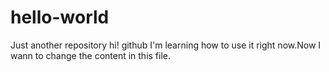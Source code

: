 # hello-world
Just another repository
hi! github
I'm learning how to use it right now.Now I wann to change the content in this file.
